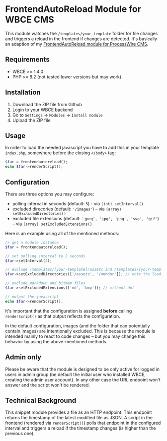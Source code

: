 # FrontendAutoReload Module for WBCE CMS

This module watches the `/templates/your_template` folder for file changes and triggers a reload in the frontend if changes are detected.
It's basically an adaption of my [FrontendAutoReload module for ProcessWire CMS](https://github.com/digitalbricks/FrontendAutoReload).


## Requirements
* WBCE >= 1.4.0
* PHP >= 8.2 (not tested lower versions but may work)


## Installation

1. Download the ZIP file from Github
2. Login to your WBCE backend
3. Go to `Settings` -> `Modules` -> `Install module`
4. Upload the ZIP file


## Usage

In order to load the needed javascript you have to add this in your template `index.php`, somewhere before the closing `</body>` tag:

```php
$far = frontendautoreload();
echo $far->renderScript();
```


## Configuration

There are three options you may configure:

* polling interval in seconds (default: `5`) - via `(int) setInterval()`
* excluded direcories (default: `'/images'`) – via `(array) setExcludedDirectories()`
* excluded file extensions (default: `'jpeg', 'jpg', 'png', 'svg', 'gif'`) – via `(array) setExcludedExtensions()` 

Here is an example using all of the mentioned methods:

```php
// get a module instance
$far = frontendautoreload();

// set polling interval to 2 seconds
$far->setInterval(2);

// exclude /templates/[your-template]/assets and /templates/[your-template]/vendor
$far->setExcludedDirectories(['/assets', '/vendor']); // note the leading slash!

// exclude markdown and bitmap files
$far->setExcludedExtensions(['md', 'bmp']); // without dot

// output the javascript
echo $far->renderScript();
```

It's important that the configuration is assigned **before** calling `renderScript()` as that output reflects the configuration.

In the default configuration, images (and the folder that can potentially contain images) are intentionally excluded. This is because the module is intended mainly to react to code changes – but you may change this behavior by using the above-mentioned methods.

## Admin only
Please be aware that the module is designed to be only active for logged in users in admin group (be default the initial user who installed WBCE, creating the admin user account). In any other case the URL endpoint won't answer and the script won't be rendered.


## Technical Background
This snippet module provides a file as an HTTP endpoint. This endpoint returns the timestamp of the latest modified file as JSON. A script in the frontend (rendered via `renderScript()`) polls that endpoint in the configured interval and triggers a reload if the timestamp changes (is higher than the previous one).


